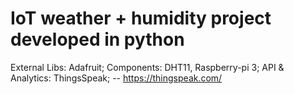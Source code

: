 # IoT weather + humidity project developed in python

External Libs: Adafruit;
Components: DHT11, Raspberry-pi 3;
API & Analytics: ThingsSpeak; 
-- https://thingspeak.com/

